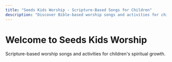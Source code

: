 ```yaml
---
title: "Seeds Kids Worship - Scripture-Based Songs for Children"
description: "Discover Bible-based worship songs and activities for children. Our comprehensive collection includes Scripture songs, worship activities, and educational resources for families and churches."
---
```


# Welcome to Seeds Kids Worship

Scripture-based worship songs and activities for children's spiritual growth.